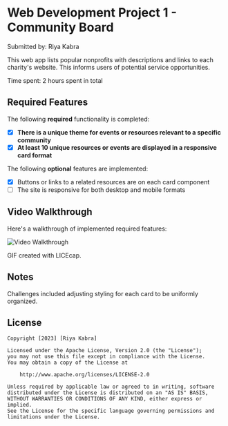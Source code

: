 # Web Development Project 1 - Community Board

Submitted by: Riya Kabra

This web app lists popular nonprofits with descriptions and links to each charity's website. This informs users of potential service opportunities.

Time spent: 2 hours spent in total

## Required Features

The following **required** functionality is completed:

- [X] **There is a unique theme for events or resources relevant to a specific community**
- [X] **At least 10 unique resources or events are displayed in a responsive card format**

The following **optional** features are implemented:

- [X] Buttons or links to a related resources are on each card component
- [ ] The site is responsive for both desktop and mobile formats

## Video Walkthrough

Here's a walkthrough of implemented required features:

<img src='https://user-images.githubusercontent.com/52909605/221470674-76de467a-eda8-4186-8e79-b6188d603e0d.gif' title='Video Walkthrough' width='' alt='Video Walkthrough' />

GIF created with LICEcap.

## Notes

Challenges included adjusting styling for each card to be uniformly organized.

## License

    Copyright [2023] [Riya Kabra]

    Licensed under the Apache License, Version 2.0 (the "License");
    you may not use this file except in compliance with the License.
    You may obtain a copy of the License at

        http://www.apache.org/licenses/LICENSE-2.0

    Unless required by applicable law or agreed to in writing, software
    distributed under the License is distributed on an "AS IS" BASIS,
    WITHOUT WARRANTIES OR CONDITIONS OF ANY KIND, either express or implied.
    See the License for the specific language governing permissions and
    limitations under the License.
